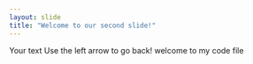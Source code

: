 ```yaml
---
layout: slide
title: "Welcome to our second slide!"
---
```

Your text
Use the left arrow to go back!
welcome to my code file
